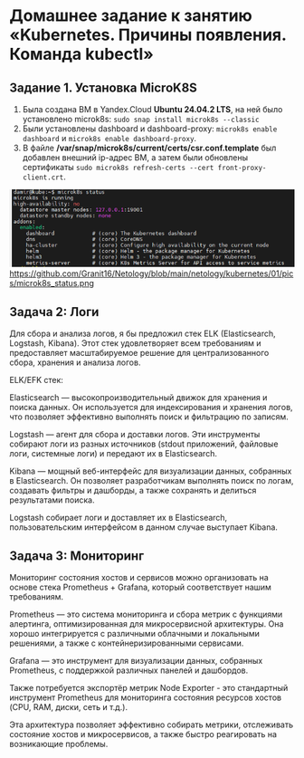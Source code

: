 # Домашнее задание к занятию «Kubernetes. Причины появления. Команда kubectl»

## Задание 1. Установка MicroK8S

1. Была создана ВМ в Yandex.Cloud **Ubuntu 24.04.2 LTS**, на ней было установлено microk8s: ```sudo snap install microk8s --classic```
2. Были установлены dashboard и dashboard-proxy: ```microk8s enable dashboard``` и ```microk8s enable dashboard-proxy```.
3. В файле **/var/snap/microk8s/current/certs/csr.conf.template** был добавлен внешний ip-адрес ВМ, а затем были обновлены сертификаты ```sudo microk8s refresh-certs --cert front-proxy-client.crt```.

![](https://github.com/Granit16/Netology/blob/main/netology/kubernetes/01/pics/microk8s_status.png)
    https://github.com/Granit16/Netology/blob/main/netology/kubernetes/01/pics/microk8s_status.png
    

## Задача 2: Логи

Для сбора и анализа логов, я бы предложил стек ELK (Elasticsearch, Logstash, Kibana). Этот стек удовлетворяет всем требованиям и предоставляет масштабируемое решение для централизованного сбора, хранения и анализа логов.

ELK/EFK стек:

Elasticsearch — высокопроизводительный движок для хранения и поиска данных. Он используется для индексирования и хранения логов, что позволяет эффективно выполнять поиск и фильтрацию по записям.

Logstash — агент для сбора и доставки логов. Эти инструменты собирают логи из разных источников (stdout приложений, файловые логи, системные логи) и передают их в Elasticsearch.

Kibana — мощный веб-интерфейс для визуализации данных, собранных в Elasticsearch. Он позволяет разработчикам выполнять поиск по логам, создавать фильтры и дашборды, а также сохранять и делиться результатами поиска.

Logstash собирает логи и доставляет их в Elasticsearch, пользовательским интерфейсом в данном случае выступает Kibana.


## Задача 3: Мониторинг

Мониторинг состояния хостов и сервисов можно организовать на основе стека Prometheus + Grafana, который соответствует нашим требованиям.

Prometheus — это система мониторинга и сбора метрик с функциями алертинга, оптимизированная для микросервисной архитектуры. Она хорошо интегрируется с различными облачными и локальными решениями, а также с контейнеризированными сервисами.

Grafana — это инструмент для визуализации данных, собранных Prometheus, с поддержкой различных панелей и дашбордов.

Также потребуется экспортёр метрик Node Exporter - это стандартный инструмент Prometheus для мониторинга состояния ресурсов хостов (CPU, RAM, диски, сеть и т.д.).

Эта архитектура позволяет эффективно собирать метрики, отслеживать состояние хостов и микросервисов, а также быстро реагировать на возникающие проблемы.
